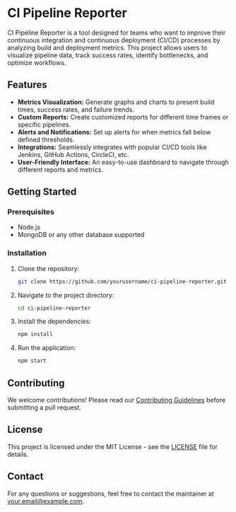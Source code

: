 # CI Pipeline Reporter

CI Pipeline Reporter is a tool designed for teams who want to improve their continuous integration and continuous deployment (CI/CD) processes by analyzing build and deployment metrics. This project allows users to visualize pipeline data, track success rates, identify bottlenecks, and optimize workflows.

## Features
- **Metrics Visualization:** Generate graphs and charts to present build times, success rates, and failure trends.
- **Custom Reports:** Create customized reports for different time frames or specific pipelines.
- **Alerts and Notifications:** Set up alerts for when metrics fall below defined thresholds.
- **Integrations:** Seamlessly integrates with popular CI/CD tools like Jenkins, GitHub Actions, CircleCI, etc.
- **User-Friendly Interface:** An easy-to-use dashboard to navigate through different reports and metrics.

## Getting Started
### Prerequisites
- Node.js
- MongoDB or any other database supported

### Installation
1. Clone the repository:
   ```bash
   git clone https://github.com/yourusername/ci-pipeline-reporter.git
   ```
2. Navigate to the project directory:
   ```bash
   cd ci-pipeline-reporter
   ```
3. Install the dependencies:
   ```bash
   npm install
   ```
4. Run the application:
   ```bash
   npm start
   ```

## Contributing
We welcome contributions! Please read our [Contributing Guidelines](CONTRIBUTING.md) before submitting a pull request.

## License
This project is licensed under the MIT License - see the [LICENSE](LICENSE) file for details.

## Contact
For any questions or suggestions, feel free to contact the maintainer at your.email@example.com.